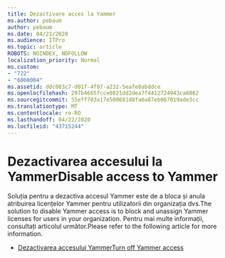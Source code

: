 ```yaml
---
title: Dezactivare acces la Yammer
ms.author: pebaum
author: pebaum
ms.date: 04/21/2020
ms.audience: ITPro
ms.topic: article
ROBOTS: NOINDEX, NOFOLLOW
localization_priority: Normal
ms.custom:
- "722"
- "6000004"
ms.assetid: ddc083c7-d01f-4f97-a232-5eafe8abddce
ms.openlocfilehash: 297b4665fcce0821dd2dea7f4412724943ca6862
ms.sourcegitcommit: 55eff703a17e500681d8fa6a87eb067019ade3cc
ms.translationtype: MT
ms.contentlocale: ro-RO
ms.lasthandoff: 04/22/2020
ms.locfileid: "43715244"
---
```

# <a name="disable-access-to-yammer"></a><span data-ttu-id="84568-102">Dezactivarea accesului la Yammer</span><span class="sxs-lookup"><span data-stu-id="84568-102">Disable access to Yammer</span></span>

<span data-ttu-id="84568-103">Soluția pentru a dezactiva accesul Yammer este de a bloca și anula atribuirea licențelor Yammer pentru utilizatorii din organizația dvs.</span><span class="sxs-lookup"><span data-stu-id="84568-103">The solution to disable Yammer access is to block and unassign Yammer licenses for users in your organization.</span></span> <span data-ttu-id="84568-104">Pentru mai multe informații, consultați articolul următor.</span><span class="sxs-lookup"><span data-stu-id="84568-104">Please refer to the following article for more information.</span></span>
  
- [<span data-ttu-id="84568-105">Dezactivarea accesului Yammer</span><span class="sxs-lookup"><span data-stu-id="84568-105">Turn off Yammer access</span></span>](https://docs.microsoft.com/yammer/manage-yammer-users/turn-off-user-access)
